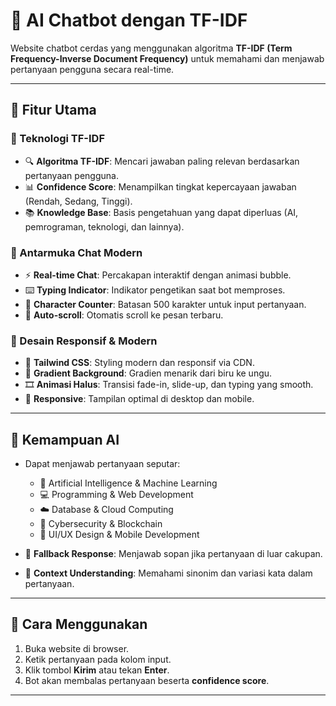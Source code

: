 # 🤖 AI Chatbot dengan TF-IDF

Website chatbot cerdas yang menggunakan algoritma **TF-IDF (Term Frequency-Inverse Document Frequency)** untuk memahami dan menjawab pertanyaan pengguna secara real-time.

---

## 🌟 Fitur Utama

### 🧠 Teknologi TF-IDF
- 🔍 **Algoritma TF-IDF**: Mencari jawaban paling relevan berdasarkan pertanyaan pengguna.
- 📊 **Confidence Score**: Menampilkan tingkat kepercayaan jawaban (Rendah, Sedang, Tinggi).
- 📚 **Knowledge Base**: Basis pengetahuan yang dapat diperluas (AI, pemrograman, teknologi, dan lainnya).

### 💬 Antarmuka Chat Modern
- ⚡ **Real-time Chat**: Percakapan interaktif dengan animasi bubble.
- ⌨️ **Typing Indicator**: Indikator pengetikan saat bot memproses.
- 🔢 **Character Counter**: Batasan 500 karakter untuk input pertanyaan.
- 🔄 **Auto-scroll**: Otomatis scroll ke pesan terbaru.

### 🎨 Desain Responsif & Modern
- 🎨 **Tailwind CSS**: Styling modern dan responsif via CDN.
- 🌈 **Gradient Background**: Gradien menarik dari biru ke ungu.
- 🎞️ **Animasi Halus**: Transisi fade-in, slide-up, dan typing yang smooth.
- 📱 **Responsive**: Tampilan optimal di desktop dan mobile.

---

## 🧠 Kemampuan AI

- Dapat menjawab pertanyaan seputar:
  - 🤖 Artificial Intelligence & Machine Learning  
  - 💻 Programming & Web Development  
  - ☁️ Database & Cloud Computing  
  - 🔐 Cybersecurity & Blockchain  
  - 🎨 UI/UX Design & Mobile Development

- 🧩 **Fallback Response**: Menjawab sopan jika pertanyaan di luar cakupan.
- 🧠 **Context Understanding**: Memahami sinonim dan variasi kata dalam pertanyaan.

---

## 🚀 Cara Menggunakan

1. Buka website di browser.
2. Ketik pertanyaan pada kolom input.
3. Klik tombol **Kirim** atau tekan **Enter**.
4. Bot akan membalas pertanyaan beserta **confidence score**.

---

